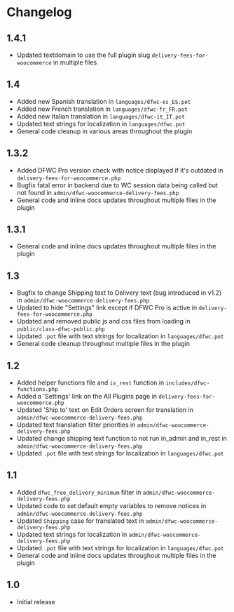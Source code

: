# Changelog

## 1.4.1
*   Updated textdomain to use the full plugin slug `delivery-fees-for-woocommerce` in multiple files

## 1.4
*   Added new Spanish translation in `languages/dfwc-es_ES.pot`
*   Added new French translation in `languages/dfwc-fr_FR.pot`
*   Added new Italian translation in `languages/dfwc-it_IT.pot`
*   Updated text strings for localization in `languages/dfwc.pot`
*   General code cleanup in various areas throughout the plugin

## 1.3.2
*   Added DFWC Pro version check with notice displayed if it's outdated in `delivery-fees-for-woocommerce.php`
*   Bugfix fatal error in backend due to WC session data being called but not found in `admin/dfwc-woocommerce-delivery-fees.php`
*   General code and inline docs updates throughout multiple files in the plugin

## 1.3.1
*   General code and inline docs updates throughout multiple files in the plugin

## 1.3

*   Bugfix to change Shipping text to Delivery text (bug introduced in v1.2) in `admin/dfwc-woocommerce-delivery-fees.php`
*   Updated to hide "Settings" link except if DFWC Pro is active in `delivery-fees-for-woocommerce.php`
*   Updated and removed public js and css files from loading in `public/class-dfwc-public.php`
*   Updated `.pot` file with text strings for localization in `languages/dfwc.pot`
*   General code cleanup throughout multiple files in the plugin

## 1.2

*   Added helper functions file and `is_rest` function in `includes/dfwc-functions.php`
*   Added a 'Settings' link on the All Plugins page in `delivery-fees-for-woocommerce.php`
*   Updated 'Ship to' text on Edit Orders screen for translation in `admin/dfwc-woocommerce-delivery-fees.php`
*   Updated text translation filter priorities in `admin/dfwc-woocommerce-delivery-fees.php`
*   Updated change shipping text function to not run in_admin and in_rest in `admin/dfwc-woocommerce-delivery-fees.php`
*   Updated `.pot` file with text strings for localization in `languages/dfwc.pot`

## 1.1

*   Added `dfwc_free_delivery_minimum` filter in `admin/dfwc-woocommerce-delivery-fees.php`
*   Updated code to set default empty variables to remove notices in `admin/dfwc-woocommerce-delivery-fees.php`
*   Updated `Shipping` case for translated text in `admin/dfwc-woocommerce-delivery-fees.php`
*   Updated text strings for localization in `admin/dfwc-woocommerce-delivery-fees.php`
*   Updated `.pot` file with text strings for localization in `languages/dfwc.pot`
*   General code and inline docs updates throughout multiple files in the plugin

## 1.0

*   Initial release
